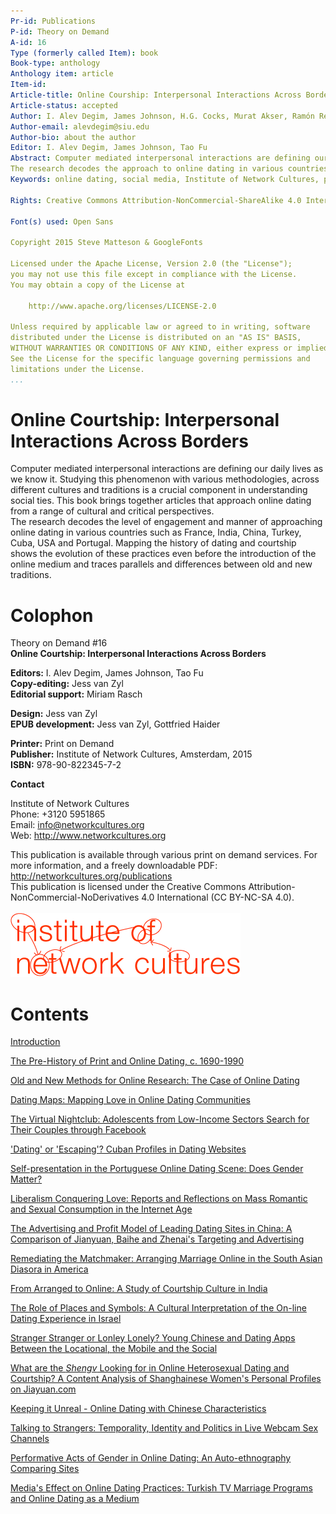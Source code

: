 ```yaml
---
Pr-id: Publications  
P-id: Theory on Demand  
A-id: 16  
Type (formerly called Item): book  
Book-type: anthology  
Anthology item: article  
Item-id:   
Article-title: Online Courship: Interpersonal Interactions Across Borders  
Article-status: accepted  
Author: I. Alev Degim, James Johnson, H.G. Cocks, Murat Akser, Ramón Reichert, Diego Basile, Joaquín Linne, Lázaro M. Bacallao Pino, Cláudia Casimiro, Pascal Lardellier, Caiyun Wen, Sheena Raja and Bryce J. Renninger, Amitabh Vikram Dwivedi, David Levin, Gabriele de Seta, Ge Zhang, Tao Fu, Aras Ozgun, Megan Lindsay, Enver Ozustun. 
Author-email: alevdegim@siu.edu
Author-bio: about the author  
Editor: I. Alev Degim, James Johnson, Tao Fu
Abstract: Computer mediated interpersonal interactions are defining our daily lives as we know it. Studying this phenomenon with various methodologies, across different cultures and traditions is a crucial component in understanding social ties. This book brings together articles that approach online dating from a  range of cultural and critical perspectives. 
The research decodes the approach to online dating in various countries like France, India, China, Turkey, Cuba, USA and Portugal. Mapping the history of dating and courtship shows the evolution of these practices even before the introduction of the online medium and traces parallels and differences between old and new traditions.   
Keywords: online dating, social media, Institute of Network Cultures, print on demand, digital media, media theory, sociology, humanities, new media, France, India, China, Portugal, USA, methodologies, match.com, courtship, traditional, differences, Turkey, interactions, romantic, partners, search, love, facebook. 
  
Rights: Creative Commons Attribution-NonCommercial-ShareAlike 4.0 International (CC-BY-NC-SA 4.0)

Font(s) used: Open Sans

Copyright 2015 Steve Matteson & GoogleFonts

Licensed under the Apache License, Version 2.0 (the "License");
you may not use this file except in compliance with the License.
You may obtain a copy of the License at

    http://www.apache.org/licenses/LICENSE-2.0

Unless required by applicable law or agreed to in writing, software
distributed under the License is distributed on an "AS IS" BASIS,
WITHOUT WARRANTIES OR CONDITIONS OF ANY KIND, either express or implied.
See the License for the specific language governing permissions and
limitations under the License.
...
```


# Online Courtship: Interpersonal Interactions Across Borders

Computer mediated interpersonal interactions are defining our daily lives as we know it. Studying this phenomenon with various methodologies, across different cultures and traditions is a crucial component in understanding social ties. This book brings together articles that approach online dating from a  range of cultural and critical perspectives.<br/>
The research decodes the level of engagement and manner of 
approaching online dating in various countries such as France, India, 
China, Turkey, Cuba, USA and Portugal. Mapping the history of dating and courtship shows the evolution of these practices even before the 
introduction of the online medium and traces parallels and differences between old and new traditions.


# Colophon

Theory on Demand #16  
**Online Courtship: Interpersonal Interactions Across Borders**


**Editors:** I. Alev Degim, James Johnson, Tao Fu<br/>
**Copy-editing:** Jess van Zyl<br/>
**Editorial support:** Miriam Rasch<br/>

**Design:** Jess van Zyl<br/>
**EPUB development:** Jess van Zyl, Gottfried Haider<br/> 

**Printer:** Print on Demand<br/>
**Publisher:** Institute of Network Cultures, Amsterdam, 2015<br/>
**ISBN:** 978-90-822345-7-2<br/> 


**Contact**

Institute of Network Cultures<br/> 
Phone: +3120 5951865<br/>
Email: info@networkcultures.org<br/>
Web: <http://www.networkcultures.org><br/>

This publication is available through various print on demand services.
For more information, and a freely downloadable PDF:
<http://networkcultures.org/publications><br/>
This publication is licensed under the Creative Commons Attribution-NonCommercial-NoDerivatives 4.0 International (CC BY-NC-SA 4.0).<br><br/>
![](imgs/INC-logo.png)


# Contents

<a href="ch004.xhtml">Introduction</a><br/>

<a href="ch005.xhtml">The Pre-History of Print and Online Dating, c. 1690-1990</a><br/>

<a href="ch006.xhtml">Old and New Methods for Online Research: The Case of Online Dating</a><br/>

<a href="ch007.xhtml">Dating Maps: Mapping Love in Online Dating Communities</a><br/>

<a href="ch008.xhtml">The Virtual Nightclub: Adolescents from Low-Income Sectors Search for Their Couples through Facebook</a><br/>

<a href="ch009.xhtml">'Dating' or 'Escaping'? Cuban Profiles in Dating Websites</a><br/>

<a href="ch010.xhtml">Self-presentation in the Portuguese Online Dating Scene: Does Gender Matter?</a><br/>

<a href="ch011.xhtml">Liberalism Conquering Love: Reports and Reflections on Mass Romantic and Sexual Consumption in the Internet Age</a><br/>

<a href="ch012.xhtml">The Advertising and Profit Model of Leading Dating Sites in China: A Comparison of Jianyuan, Baihe and Zhenai's Targeting and Advertising</a><br/>

<a href="ch013.xhtml">Remediating the Matchmaker: Arranging Marriage Online in the South Asian Diasora in America</a><br/>

<a href="ch014.xhtml">From Arranged to Online: A Study of Courtship Culture in India</a><br/>

<a href="ch015.xhtml">The Role of Places and Symbols: A Cultural Interpretation of the On-line Dating Experience in Israel</a><br/>

<a href="ch016.xhtml">Stranger Stranger or Lonley Lonely? Young Chinese and Dating Apps Between the Locational, the Mobile and the Social</a><br/>

<a href="ch017.xhtml">What are the *Shengv* Looking for in Online Heterosexual Dating and Courtship? A Content Analysis of Shanghainese Women's Personal Profiles on Jiayuan.com</a><br/>

<a href="ch018.xhtml">Keeping it Unreal - Online Dating with Chinese Characteristics</a><br/>

<a href="ch019.xhtml">Talking to Strangers: Temporality, Identity and Politics in Live Webcam Sex Channels</a><br/>

<a href="ch020.xhtml">Performative Acts of Gender in Online Dating: An Auto-ethnography Comparing Sites</a><br/>

<a href="ch021.xhtml">Media's Effect on Online Dating Practices: Turkish TV Marriage Programs and Online Dating as a Medium</a><br/>
<br/>